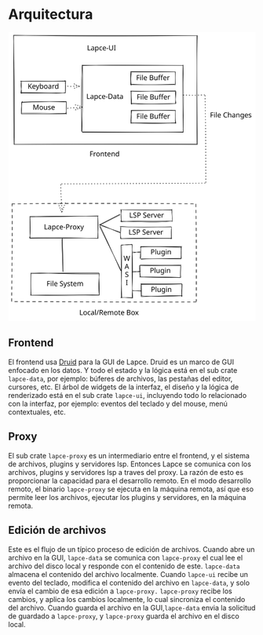 # Arquitectura

<img src="../.gitbook/assets/file.drawing.svg" alt="" class="gitbook-drawing">

## Frontend

El frontend usa [Druid](https://github.com/linebender/druid) para la GUI de Lapce. Druid es un marco de GUI enfocado en los datos. Y todo el estado y la lógica está en el sub crate `lapce-data`, por ejemplo: búferes de archivos, las pestañas del editor, cursores, etc. El árbol de widgets de la interfaz, el diseño y la lógica de renderizado está en el sub crate `lapce-ui`, incluyendo todo lo relacionado con la interfaz, por ejemplo: eventos del teclado y del mouse, menú contextuales, etc.&#x20;

## Proxy

El sub crate `lapce-proxy` es un intermediario entre el frontend, y el sistema de archivos, plugins y servidores lsp. Entonces Lapce se comunica con los archivos, plugins  y servidores lsp a traves del proxy. La razón de esto es proporcionar la capacidad para el desarrollo remoto. En el modo desarrollo remoto, el binario `lapce-proxy`  se ejecuta en la máquina remota, así que eso permite leer los archivos, ejecutar los plugins y servidores, en la máquina remota.

## Edición de archivos

Este es el flujo de un típico proceso de edición de archivos. Cuando abre un archivo en la GUI, `lapce-data` se comunica con `lapce-proxy` el cual lee el archivo del disco local y responde con el contenido de este. `lapce-data` almacena el contenido del archivo localmente. Cuando `lapce-ui` recibe un evento del teclado, modifica el contenido del archivo en `lapce-data`, y solo envía el cambio de esa edición a `lapce-proxy.` `lapce-proxy` recibe los cambios, y aplica los cambios localmente, lo cual sincroniza el contenido del archivo. Cuando guarda el archivo en la GUI,`lapce-data` envia la solicitud de guardado a `lapce-proxy`, y `lapce-proxy` guarda el archivo en el disco local.&#x20;
